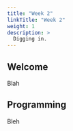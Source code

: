 ```yaml
---
title: "Week 2"
linkTitle: "Week 2"
weight: 1
description: >
  Digging in.
---
```


## Welcome

Blah

## Programming

Bleh